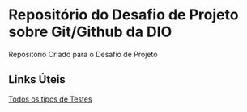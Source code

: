 # Repositório do Desafio de Projeto sobre Git/Github da DIO
Repositório Criado para o Desafio de Projeto

## Links Úteis
[Todos os tipos de Testes](https://www.atlassian.com/br/continuous-delivery/software-testing/types-of-software-testing)
